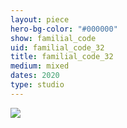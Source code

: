 ```yaml
---
layout: piece
hero-bg-color: "#000000"
show: familial_code
uid: familial_code_32
title: familial_code_32
medium: mixed
dates: 2020
type: studio
---
```


<img src="{{site.baseurl}}img/{{page.type}}/{{page.show}}/{{page.uid}}.jpg" class="piece-photo"/>
